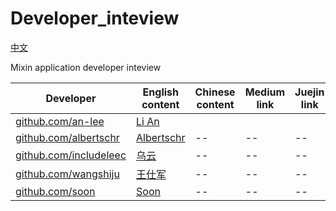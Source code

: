 
# Developer_inteview
[中文](https://github.com/awesome-mixin-network/Developer_inteview/blob/master/README_cn.md)

Mixin application developer inteview

|Developer|English content|Chinese content| Medium link| Juejin link|
|--|--|--| --| --|
|[github.com/an-lee](https://github.com/an-lee)|[Li An](https://github.com/awesome-mixin-network/Developer_inteview/blob/master/developer_interview_li_an_en.md)|
|[github.com/albertschr](https://github.com/albertschr)|[Albertschr](https://github.com/awesome-mixin-network/Developer_inteview/blob/master/developer_interview_li_dagou_en.md)|--|--|--|
|[github.com/includeleec](https://github.com/includeleec)|[乌云](https://github.com/awesome-mixin-network/Developer_inteview/blob/master/developer_interview_wuyun_cn.md)|--|--|--|
|[github.com/wangshiju](https://github.com/wangshijun)|[王仕军](https://github.com/awesome-mixin-network/Developer_inteview/blob/master/developer_interview_wang_shijun_cn.md)|--|--|--|
|[github.com/soon](https://github.com/soooooooon)|[Soon](https://github.com/awesome-mixin-network/Developer_inteview/blob/master/developer_interview_soon_en.md)|--|--|--|
